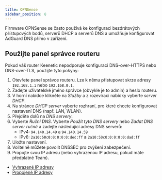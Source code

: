 ```yaml
---
title: OPNSense
sidebar_position: 8
---
```


Firmware OPNSense se často používá ke konfiguraci bezdrátových přístupových bodů, serverů DHCP a serverů DNS a umožňuje konfigurovat AdGuard DNS přímo v zařízení.

## Použijte panel správce routeru

Pokud váš router Keenetic nepodporuje konfiguraci DNS-over-HTTPS nebo DNS-over-TLS, použijte tyto pokyny:

1. Otevřete panel správce routeru. Lze k němu přistupovat skrze adresy `192.168.1.1` nebo `192.168.0.1`.
2. Zadejte uživatelské jméno správce (obvykle je to admin) a heslo routeru.
3. V horní nabídce klikněte na _Služby_ a z rozevírací nabídky vyberte _server DHCP_.
4. Na stránce _DHCP server_ vyberte rozhraní, pro které chcete konfigurovat nastavení DNS (např. LAN, WLAN).
5. Přejděte dolů na _DNS servery_.
6. Vyberte _Ruční DNS_. Vyberte _Použít tyto DNS servery_ nebo _Zadat DNS server ručně_ a zadejte následující adresy DNS serverů:
    - IPv4: `94.140.14.49` a `94.140.14.59`
    - IPv6: `2a10:50c0:0:0:0:0:ded:ff` a `2a10:50c0:0:0:0:0:dad:ff`
7. Uložte nastavení.
8. Volitelně můžete povolit DNSSEC pro zvýšení zabezpečení.
9. Propojte svou IP adresu (nebo vyhrazenou IP adresu, pokud máte předplatné Team).

- [Vyhrazené IP adresy](/private-dns/connect-devices/other-options/dedicated-ip.md)
- [Propojené IP adresy](/private-dns/connect-devices/other-options/linked-ip.md)
